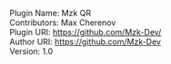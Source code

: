 Plugin Name: Mzk QR<br>
Contributors: Max Cherenov<br>
Plugin URI:  https://github.com/Mzk-Dev/<br>
Author URI:  https://github.com/Mzk-Dev<br>
Version:     1.0<br>